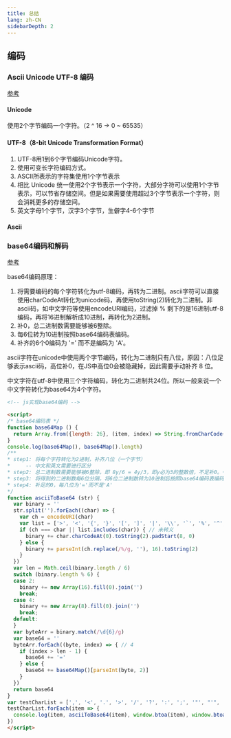 ```yaml
---
title: 总结
lang: zh-CN
sidebarDepth: 2
---
```


## 编码

### Ascii Unicode UTF-8 编码

[参考](https://segmentfault.com/a/1190000014324711)

#### Unicode

使用2个字节编码一个字符。（2 ^ 16 -> 0 ~ 65535） 

#### UTF-8（8-bit Unicode Transformation Format）

1. UTF-8用1到6个字节编码Unicode字符。
2. 使用可变长字符编码方式。
3. ASCII所表示的字符集使用1个字节表示
4. 相比 Unicode 统一使用2个字节表示一个字符，大部分字符可以使用1个字节表示，可以节省存储空间。但是如果需要使用超过3个字节表示一个字符，则会消耗更多的存储空间。
5. 英文字母1个字节，汉字3个字节，生僻字4-6个字节

#### Ascii

### base64编码和解码

[参考](https://juejin.im/post/5edc2c3d518825433e1fb86a)

base64编码原理：

1. 将需要编码的每个字符转化为utf-8编码，再转为二进制。ascii字符可以直接使用charCodeAt转化为unicode码，再使用toString(2)转化为二进制。非ascii码，如中文字符等使用encodeURI编码，过滤掉 % 剩下的是16进制utf-8编码，再将16进制解析成10进制，再转化为2进制。
2. 补0，总二进制数需要能够被6整除。
3. 每6位转为10进制按照base64编码表编码。
4. 补齐的6个0编码为 '=' 而不是编码为 'A'。

ascii字符在unicode中使用两个字节编码，转化为二进制只有八位，原因：八位足够表示ascii码，高位补0，在JS中高位0会被隐藏掉，因此需要手动补齐 8 位。

中文字符在utf-8中使用三个字符编码，转化为二进制共24位。所以一般来说一个中文字符转化为base64为4个字符。

```html
<!-- js实现base64编码 -->

<script>
/* base64编码表 */
function base64Map () {
  return Array.from({length: 26}, (item, index) => String.fromCharCode(65 + index)).concat(Array.from({length: 26}, (item, index) => String.fromCharCode(97 + index))).concat(Array.from({length: 10}, (item, index) => index)).concat(['+', '/', '='])
}
console.log(base64Map(), base64Map().length)
/**
* step1: 将每个字符转化为2进制，补齐八位（一个字节）
*     -- 中文和英文需要进行区分
* step2: 总二进制数需要能够被6整除，即 8y/6 = 4y/3，即y必为3的整数倍，不足补0。一个字节补16个0，两个字节补8个0
* step3: 将得到的二进制数每6位分隔，将6位二进制数转为10进制后按照base64编码表编码
* step4: 补足的0，每八位为'='而不是'A'
*/
function asciiToBase64 (str) {
  var binary = ''
  str.split('').forEach((char) => {
    var ch = encodeURI(char)
    var list = ['>', '<', '{', '}', '[', ']', '|', '\\', '`', '%', '^', '"']; // 不需要转义的字符
    if (ch === char || list.includes(char)) { // 未转义
      binary += char.charCodeAt(0).toString(2).padStart(8, 0)
    } else {
      binary += parseInt(ch.replace(/%/g, ''), 16).toString(2)
    }
  })
  var len = Math.ceil(binary.length / 6)
  switch (binary.length % 6) {
  case 2:
    binary += new Array(16).fill(0).join('')
    break;
  case 4:
    binary += new Array(8).fill(0).join('')
    break;
  default:
  }
  var byteArr = binary.match(/\d{6}/g)
  var base64 = ''
  byteArr.forEach((byte, index) => { // 4
    if (index > len - 1) {
      base64 += '='
    } else {
      base64 += base64Map()[parseInt(byte, 2)]
    }
  })
  return base64
} 
var testCharList = [',', '<', '.', '>', '/', '?', ':', ';', '"', "'", '{', '[', '}', ']', '|', '\\', '`', '-', '_', '+', '=', '!', '@', '#', '$', '%', '^', '&', '*', '(', ')' ];
testCharList.forEach(item => {
  console.log(item, asciiToBase64(item), window.btoa(item), window.btoa(item) === asciiToBase64(item))
})
</script>
```
